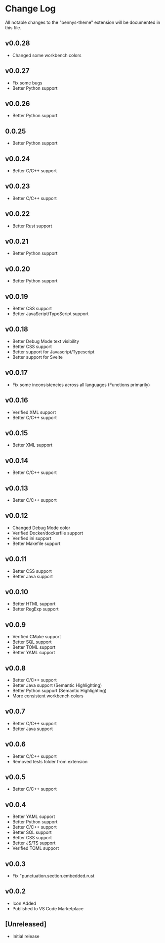 # Change Log

All notable changes to the "bennys-theme" extension will be documented in this file.

## v0.0.28

- Changed some workbench colors

## v0.0.27

- Fix some bugs
- Better Python support

## v0.0.26

- Better Python support

## 0.0.25

- Better Python support

## v0.0.24

- Better C/C++ support

## v0.0.23

- Better C/C++ support

## v0.0.22

- Better Rust support

## v0.0.21

- Better Python support

## v0.0.20

- Better Python support

## v0.0.19

- Better CSS support
- Better JavaScript/TypeScript support

## v0.0.18

- Better Debug Mode text visibility
- Better CSS support
- Better support for Javascript/Typescript
- Better support for Svelte

## v0.0.17

- Fix some inconsistencies across all languages (Functions primarily)

## v0.0.16

- Verified XML support
- Better C/C++ support

## v0.0.15

- Better XML support

## v0.0.14

- Better C/C++ support

## v0.0.13

- Better C/C++ support
  
## v0.0.12

- Changed Debug Mode color
- Verified Docker/dockerfile support
- Verified ini support
- Better Makefile support

## v0.0.11

- Better CSS support
- Better Java support

## v0.0.10

- Better HTML support
- Better RegExp support

## v0.0.9

- Verified CMake support
- Better SQL support
- Better TOML support
- Better YAML support

## v0.0.8

- Better C/C++ support
- Better Java support (Semantic Highlighting)
- Better Python support (Semantic Highlighting)
- More consistent workbench colors

## v0.0.7

- Better C/C++ support
- Better Java support

## v0.0.6

- Better C/C++ support
- Removed tests folder from extension

## v0.0.5

- Better C/C++ support

## v0.0.4

- Better YAML support
- Better Python support
- Better C/C++ support
- Better SQL support
- Better CSS support
- Better JS/TS support
- Verified TOML support

## v0.0.3

- Fix "punctuation.section.embedded.rust

## v0.0.2

- Icon Added
- Published to VS Code Marketplace

## [Unreleased]

- Initial release
